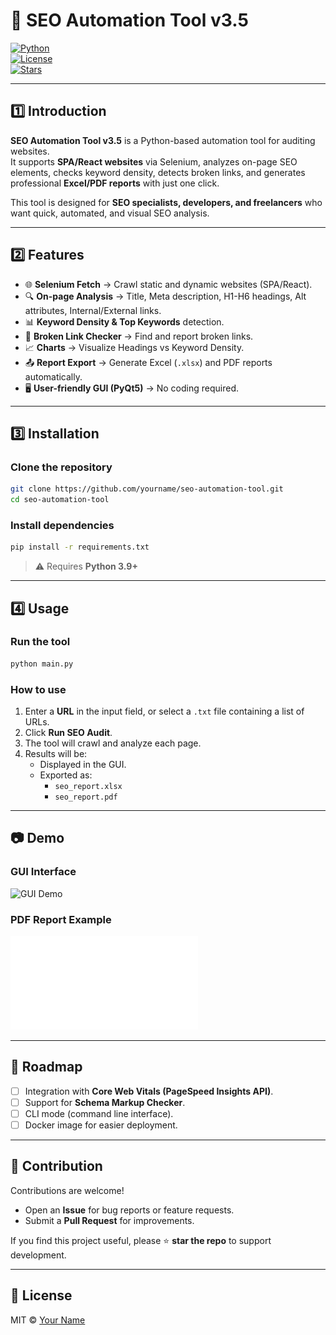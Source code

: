 # 🚀 SEO Automation Tool v3.5

[![Python](https://img.shields.io/badge/python-3.9%2B-blue.svg)](https://www.python.org/)  
[![License](https://img.shields.io/badge/license-MIT-green.svg)](LICENSE)  
[![Stars](https://img.shields.io/github/stars/yourname/seo-automation-tool?style=social)](https://github.com/yourname/seo-automation-tool)

---

## 1️⃣ Introduction
**SEO Automation Tool v3.5** is a Python-based automation tool for auditing websites.  
It supports **SPA/React websites** via Selenium, analyzes on-page SEO elements, checks keyword density, detects broken links, and generates professional **Excel/PDF reports** with just one click.  

This tool is designed for **SEO specialists, developers, and freelancers** who want quick, automated, and visual SEO analysis.

---

## 2️⃣ Features
- 🌐 **Selenium Fetch** → Crawl static and dynamic websites (SPA/React).  
- 🔍 **On-page Analysis** → Title, Meta description, H1-H6 headings, Alt attributes, Internal/External links.  
- 📊 **Keyword Density & Top Keywords** detection.  
- 🛑 **Broken Link Checker** → Find and report broken links.  
- 📈 **Charts** → Visualize Headings vs Keyword Density.  
- 📤 **Report Export** → Generate Excel (`.xlsx`) and PDF reports automatically.  
- 🖥️ **User-friendly GUI (PyQt5)** → No coding required.  

---

## 3️⃣ Installation

### Clone the repository
```bash
git clone https://github.com/yourname/seo-automation-tool.git
cd seo-automation-tool
```

### Install dependencies
```bash
pip install -r requirements.txt
```

> ⚠️ Requires **Python 3.9+**

---

## 4️⃣ Usage

### Run the tool
```bash
python main.py
```

### How to use
1. Enter a **URL** in the input field, or select a `.txt` file containing a list of URLs.  
2. Click **Run SEO Audit**.  
3. The tool will crawl and analyze each page.  
4. Results will be:  
   - Displayed in the GUI.  
   - Exported as:  
     - `seo_report.xlsx`  
     - `seo_report.pdf`  

---

## 📷 Demo

### GUI Interface
![GUI Demo](assets/gui-demo.png)  

### PDF Report Example
![Report PDF](seo_report.pdf)  

---

## 📌 Roadmap
- [ ] Integration with **Core Web Vitals (PageSpeed Insights API)**.  
- [ ] Support for **Schema Markup Checker**.  
- [ ] CLI mode (command line interface).  
- [ ] Docker image for easier deployment.  

---

## 🤝 Contribution
Contributions are welcome!  
- Open an **Issue** for bug reports or feature requests.  
- Submit a **Pull Request** for improvements.  

If you find this project useful, please ⭐ **star the repo** to support development.  

---

## 📄 License
MIT © [Your Name](https://github.com/playh5games)

